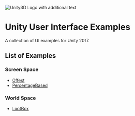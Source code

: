 ![Unity3D Logo with additional text](https://raw.githubusercontent.com/LewisJohnson/unity-ui-examples/master/readme-image.jpg)

# Unity User Interface Examples
A collection of UI examples for Unity 2017.

## List of Examples
### Screen Space
- [Offest](https://github.com/LewisJohnson/unity-ui-examples/tree/master/Assets/ScreenSpace/Offset)
- [PercentageBased](https://github.com/LewisJohnson/unity-ui-examples/tree/master/Assets/ScreenSpace/PercentageBased)
### World Space
- [LootBox](https://github.com/LewisJohnson/unity-ui-examples/tree/master/Assets/WorldSpace/Lootbox-Incomplete)
